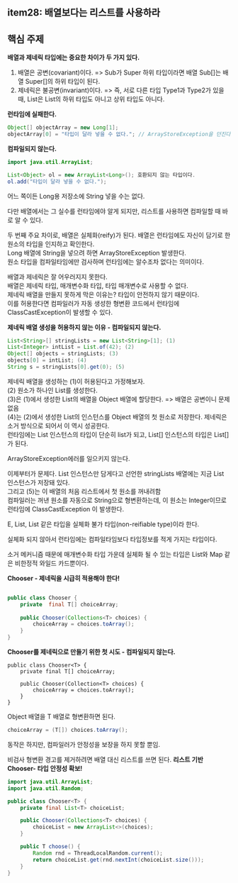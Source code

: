 ## item28: 배열보다는 리스트를 사용하라

## **핵심 주제**

**배열과 제네릭 타입에는 중요한 차이가 두 가지 있다.**
1. 배열은 공변(covariant)이다. => Sub가 Super 하위 타입이라면 배열 Sub[]는 배열 Super[]의 하위 타입이 된다.
2. 제네릭은 불공변(invariant)이다. => 즉, 서로 다른 타입 Type1과 Type2가 있을 때, List<Type1>은 List<Type2>의 하위 타입도 아니고 상위 타입도 아니다.

**런타임에 실패한다.**
```java
Object[] objectArray = new Long[1];
objectArray[0] = "타입이 달라 넣을 수 없다."; // ArrayStoreException을 던진다. 
```

**컴파일되지 않는다.**

```java
import java.util.ArrayList;

List<Object> ol = new ArrayList<Long>(); 호환되지 않는 타입이다.
ol.add("타입이 달라 넣을 수 없다.");
```
어느 쪽이든 Long용 저장소에 String 넣을 수는 없다. 

다만 배열에서는 그 실수를 런타임에야 알게 되지만, 리스트를 사용하면 컴파일할 때 바로 알 수 있다.

두 번째 주요 차이로, 배열은 실체화(reify)가 된다. 배열은 런타임에도 자신이 담기로 한 원소의 타입을 인지하고 확인한다. <br/>
Long 배열에 String을 넣으려 하면 ArrayStoreException 발생한다. <br/>
원소 타입을 컴파일타임에만 검사하며 런타임에는 알수조차 없다는 의미이다.

배열과 제네릭은 잘 어우러지지 못한다. <br/>
배열은 제네릭 타입, 매개변수화 타입, 타입 매개변수로 사용할 수 없다.<br/>
제네릭 배열을 만들지 못하게 막은 이유는? 타입이 안전하지 않기 때문이다. <br/>
이를 허용한다면 컴파일러가 자동 생성한 형변환 코드에서 런타임에 ClassCastException이 발생할 수 있다.

**제네릭 배열 생성을 허용하지 않는 이유 - 컴파일되지 않는다.**
```java
List<String>[] stringLists = new List<String>[1]; (1)
List<Integer> intList = List.of(42); (2)
Object[] objects = stringLists; (3)
objects[0] = intList; (4)
String s = stringLists[0].get(0); (5)
```

제네릭 배열을 생성하는 (1)이 허용된다고 가정해보자. <br/>
(2) 원소가 하나인 List<Integer>를 생성한다. <br/>
(3)은 (1)에서 생성한 List<String>의 배열을 Object 배열에 할당한다. => 배열은 공변이니 문제없음 <br/>
(4)는 (2)에서 생성한 List<Integer>의 인스턴스를 Object 배열의 첫 원소로 저장한다. 제네릭은 소거 방식으로 되어서 이 역시 성공한다. <br/>
런타임에는 List<Integer> 인스턴스의 타입이 단순히 list가 되고, List<Integer>[] 인스턴스의 타입은 List[]가 된다.

ArrayStoreException에러를 일으키지 않는다.

이제부터가 문제다. List<String> 인스턴스만 담게다고 선언한 stringLists 배열에는 지금 List<Integer> 인스턴스가 저장돼 있다. <br/>
그리고 (5)는 이 배열의 처음 리스트에서 첫 원소를 꺼내려함 <br/>
컴파일러는 꺼낸 원소를 자동으로 String으로 형변환하는데, 이 원소는 Integer이므로 런타임에 ClassCastException 이 발생한다. <br/>

E, List<E>, List<String> 같은 타입을 실체화 불가 타입(non-reifiable type)이라 한다. 

실체화 되지 않아서 런타임에는 컴파일타임보다 타입정보를 적게 가지는 타입이다.

소거 메커니즘 때문에 매개변수화 타입 가운데 실체화 될 수 있는 타입은 List<?>와 Map<?,?> 같은 비한정적 와일드 카드뿐이다.

**Chooser - 제네릭을 시급히 적용해야 한다!**
```java

public class Chooser {
    private  final T[] choiceArray;
    
    public Chooser(Collections<T> choices) {
        choiceArray = choices.toArray();
    }
}

```
**Chooser를 제네릭으로 만들기 위한 첫 시도 - 컴파일되지 않는다.**
```
public class Chooser<T> {
    private final T[] choiceArray;
    
    public Chooser(Collection<T> choices) {
        choiceArray = choices.toArray();
    }
}
```

Object 배열을 T 배열로 형변환하면 된다.
```java
choiceArray = (T[]) choices.toArray();
```

동작은 하지만, 컴파일러가 안정성을 보장을 하지 못할 뿐임.

비검사 형변환 경고를 제거하려면 배열 대신 리스트를 쓰면 된다.
**리스트 기반 Chooser- 타입 안정성 확보!**

```java
import java.util.ArrayList;
import java.util.Random;

public class Chooser<T> {
    private final List<T> choiceList;

    public Chooser(Collections<T> choices) {
        choiceList = new ArrayList<>(choices);
    }

    public T choose() {
        Random rnd = ThreadLocalRandom.current();
        return choiceList.get(rnd.nextInt(choiceList.size()));
    }
}
```